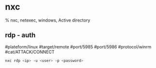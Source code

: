 # nxc

% nxc, netexec, windows, Active directory


## rdp - auth
#plateform/linux #target/remote #port/5985 #port/5986 #protocol/winrm #cat/ATTACK/CONNECT  

```bash
nxc rdp <ip> -u <user> -p <password>
```


